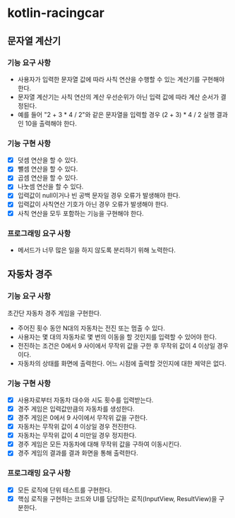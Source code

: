 # kotlin-racingcar

## 문자열 계산기

### 기능 요구 사항
- 사용자가 입력한 문자열 값에 따라 사칙 연산을 수행할 수 있는 계산기를 구현해야 한다.
- 문자열 계산기는 사칙 연산의 계산 우선순위가 아닌 입력 값에 따라 계산 순서가 결정된다.
- 예를 들어 "2 + 3 * 4 / 2"와 같은 문자열을 입력할 경우 (2 + 3) * 4 / 2 실행 결과인 10을 출력해야 한다.

### 기능 구현 사항
- [X] 덧셈 연산을 할 수 있다.
- [X] 뺄셈 연산을 할 수 있다.
- [X] 곱셈 연산을 할 수 있다.
- [X] 나눗셈 연산을 할 수 있다.
- [X] 입력값이 null이거나 빈 공백 문자일 경우 오류가 발생해야 한다.
- [X] 입력값이 사칙연산 기호가 아닌 경우 오류가 발생해야 한다.
- [X] 사칙 연산을 모두 포함하는 기능을 구현해야 한다.

### 프로그래밍 요구 사항
- 메서드가 너무 많은 일을 하지 않도록 분리하기 위해 노력한다.

## 자동차 경주

### 기능 요구 사항
초간단 자동차 경주 게임을 구현한다.
- 주어진 횟수 동안 N대의 자동차는 전진 또는 멈출 수 있다.
- 사용자는 몇 대의 자동차로 몇 번의 이동을 할 것인지를 입력할 수 있어야 한다.
- 전진하는 조건은 0에서 9 사이에서 무작위 값을 구한 후 무작위 값이 4 이상일 경우이다. 
- 자동차의 상태를 화면에 출력한다. 어느 시점에 출력할 것인지에 대한 제약은 없다.

### 기능 구현 사항
- [X] 사용자로부터 자동차 대수와 시도 횟수를 입력받는다.
- [X] 경주 게임은 입력값만큼의 자동차를 생성한다.
- [X] 경주 게임은 0에서 9 사이에서 무작위 값을 구한다.
- [X] 자동차는 무작위 값이 4 이상일 경우 전진한다.
- [X] 자동차는 무작위 값이 4 미만일 경우 정지한다.
- [X] 경주 게임은 모든 자동차에 대해 무작위 값을 구하여 이동시킨다.
- [X] 경주 게임의 결과를 결과 화면을 통해 출력한다.

### 프로그래밍 요구 사항
- [X] 모든 로직에 단위 테스트를 구현한다.
- [X] 핵심 로직을 구현하는 코드와 UI를 담당하는 로직(InputView, ResultView)을 구분한다.
